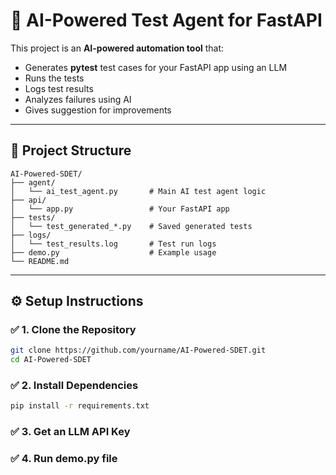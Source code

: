 # 🧪 AI-Powered Test Agent for FastAPI

This project is an **AI-powered automation tool** that:
- Generates **pytest** test cases for your FastAPI app using an LLM
- Runs the tests
- Logs test results
- Analyzes failures using AI
- Gives suggestion for improvements

---

## 📁 Project Structure

```
AI-Powered-SDET/
├── agent/
│   └── ai_test_agent.py       # Main AI test agent logic
├── api/
│   └── app.py                 # Your FastAPI app
├── tests/
│   └── test_generated_*.py    # Saved generated tests
├── logs/
│   └── test_results.log       # Test run logs
├── demo.py                    # Example usage
└── README.md
```

---

## ⚙️ Setup Instructions

### ✅ 1. Clone the Repository

```bash
git clone https://github.com/yourname/AI-Powered-SDET.git
cd AI-Powered-SDET
```

### ✅ 2. Install Dependencies

```bash
pip install -r requirements.txt
```

### ✅ 3. Get an LLM API Key


### ✅ 4. Run demo.py file